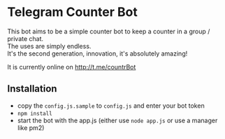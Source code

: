 # Telegram Counter Bot
This bot aims to be a simple counter bot to keep a counter in a group / private chat.  
The uses are simply endless.  
It's the second generation, innovation, it's absolutely amazing!

It is currently online on http://t.me/countrBot

## Installation
- copy the `config.js.sample` to `config.js` and enter your bot token
- `npm install`
- start the bot with the app.js (either use `node app.js` or use a manager like pm2)
